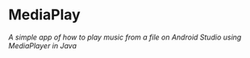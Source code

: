 # MediaPlay

*A simple app of how to play music from a file on Android Studio using MediaPlayer in Java*
